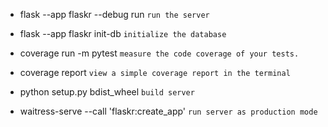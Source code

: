 - flask --app flaskr --debug run 
  `run the server`

- flask --app flaskr init-db 
  `initialize the database`

- coverage run -m pytest
  `measure the code coverage of your tests.`

- coverage report
  `view a simple coverage report in the terminal`


- python setup.py bdist_wheel
  `build server`

- waitress-serve --call 'flaskr:create_app'
  `run server as production mode`